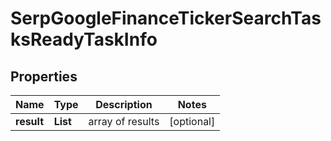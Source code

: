 # SerpGoogleFinanceTickerSearchTasksReadyTaskInfo


## Properties

| Name | Type | Description | Notes |
|------------ | ------------- | ------------- | -------------|
**result** | **List<SerpGoogleFinanceTickerSearchTasksReadyResultInfo>** | array of results |[optional]|